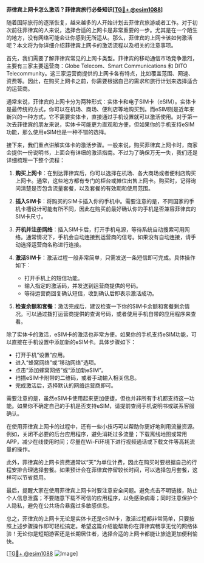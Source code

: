 **菲律宾上网卡怎么激活？菲律宾旅行必备知识[[TG💪+ @esim1088](https://t.me/s/esim1088)]**

随着国际旅行的逐渐恢复，越来越多的人开始计划去菲律宾旅游或者工作。对于初次前往菲律宾的人来说，选择合适的上网卡是非常重要的一步。尤其是在一个陌生的地方，没有网络可能会让你感到无所适从。那么，菲律宾的上网卡该如何激活呢？本文将为你详细介绍菲律宾上网卡的激活流程以及相关的注意事项。

首先，我们需要了解菲律宾常见的上网卡类型。菲律宾的移动通信市场竞争激烈，主要有三家主要运营商：Globe Telecom、Smart Communications 和 DITO Telecommunity。这三家运营商提供的上网卡各有特点，比如覆盖范围、网速、资费等。因此，在购买上网卡之前，你需要根据自己的需求和旅行计划来选择适合的运营商。

通常来说，菲律宾的上网卡分为两种形式：实体卡和电子SIM卡（eSIM）。实体卡是最传统的方式，你可以在机场、商场、便利店等地购买到。而eSIM则是近年来新兴的一种方式，它不需要实体卡，直接通过手机设置就可以激活使用。对于第一次去菲律宾的朋友来说，实体卡可能更为直观和方便，但如果你的手机支持eSIM功能，那么使用eSIM也是一种不错的选择。

接下来，我们重点讲解实体卡的激活步骤。一般来说，购买菲律宾上网卡时，商家会提供一份说明书，上面会有详细的激活指南。不过为了确保万无一失，我们还是详细梳理一下整个流程：

1. **购买上网卡**：在到达菲律宾后，你可以选择在机场、各大商场或者便利店购买上网卡。通常，这些地方都有专门的柜台或摊位出售上网卡。购买时，记得询问清楚是否包含流量套餐，以及套餐的有效期和使用范围。

2. **插入SIM卡**：将购买的SIM卡插入你的手机中。需要注意的是，不同国家的手机卡槽设计可能有所不同，因此在购买前最好确认你的手机是否兼容菲律宾的SIM卡尺寸。

3. **开机并注册网络**：插入SIM卡后，打开手机电源，等待系统自动搜索可用网络。通常情况下，手机会自动连接到运营商的信号。如果没有自动连接，请手动选择运营商名称进行连接。

4. **激活SIM卡**：激活过程一般非常简单，只需发送一条短信即可完成。具体操作如下：
   - 打开手机上的短信功能。
   - 输入指定的激活码，并发送到运营商提供的号码。
   - 等待运营商回复确认短信，收到确认后即表示激活成功。

5. **检查余额和套餐**：激活完成后，建议检查一下你的SIM卡余额和套餐剩余情况。可以通过拨打运营商提供的查询号码，或者使用手机自带的应用程序来查看。

除了实体卡的激活，eSIM卡的激活也非常方便。如果你的手机支持eSIM功能，可以直接在手机设置中添加新的eSIM卡。具体步骤如下：
- 打开手机“设置”应用。
- 进入“蜂窝网络”或“移动网络”选项。
- 点击“添加蜂窝网络”或“添加新eSIM”。
- 扫描eSIM卡附带的二维码，或者手动输入相关信息。
- 完成激活后，选择默认的网络运营商即可。

需要注意的是，虽然eSIM卡使用起来更加便捷，但也并非所有手机都支持这一功能。如果你不确定自己的手机是否支持eSIM，请提前查阅手机说明书或联系客服确认。

在使用菲律宾上网卡的过程中，还有一些小技巧可以帮助你更好地利用流量资源。例如，关闭不必要的后台应用程序，避免消耗过多流量；下载离线地图或常用APP，减少在线使用时间；尽量在Wi-Fi环境下进行视频通话或下载文件等高耗流量的操作。

此外，菲律宾的上网卡资费通常以“天”为单位计费，因此在购买时要根据自己的行程安排合理选择套餐。如果预计会在菲律宾停留较长时间，可以选择包月套餐，这样可以节省费用。

最后，提醒大家在使用菲律宾上网卡时要注意安全问题。避免点击不明链接，防止个人信息泄露；不要随意下载不可信的应用程序，以免感染病毒；同时注意保护个人隐私，避免在公共场合暴露过多敏感信息。

总之，菲律宾的上网卡无论是实体卡还是eSIM卡，激活过程都非常简单，只要按照上述步骤操作即可轻松搞定。希望这篇介绍能帮助你在菲律宾畅享无忧的网络体验！无论你是短期游客还是长期居住者，选择合适的上网卡都能让旅途更加便利愉快。

[[TG💪+ @esim1088](https://t.me/s/esim1088) ![Image](https://i.postimg.cc/4NQfJmqS/Snipaste-2025-05-13-00-14-12.png)]
